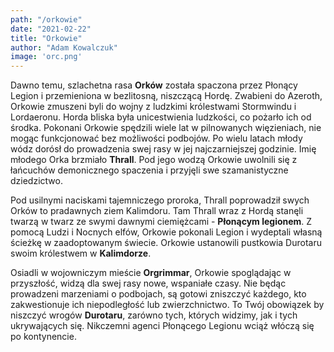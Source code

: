 ```yaml
---
path: "/orkowie"
date: "2021-02-22"
title: "Orkowie"
author: "Adam Kowalczuk"
image: 'orc.png'
---
```

Dawno temu, szlachetna rasa **Orków** została spaczona przez Płonący Legion i przemieniona w bezlitosną, niszczącą Hordę. Zwabieni do Azeroth, Orkowie zmuszeni byli do wojny z ludzkimi królestwami Stormwindu i Lordaeronu. Horda bliska była unicestwienia ludzkości, co pożarło ich od środka. Pokonani Orkowie spędzili wiele lat w pilnowanych więzieniach, nie mogąc funkcjonować bez możliwości podbojów. Po wielu latach młody wódz dorósł do prowadzenia swej rasy w jej najczarniejszej godzinie. Imię młodego Orka brzmiało **Thrall**. Pod jego wodzą Orkowie uwolnili się z łańcuchów demonicznego spaczenia i przyjęli swe szamanistyczne dziedzictwo.

Pod usilnymi naciskami tajemniczego proroka, Thrall poprowadził swych Orków to pradawnych ziem Kalimdoru. Tam Thrall wraz z Hordą stanęli twarzą w twarz ze swymi dawnymi ciemiężcami - **Płonącym legionem**. Z pomocą Ludzi i Nocnych elfów, Orkowie pokonali Legion i wydeptali własną ścieżkę w zaadoptowanym świecie. Orkowie ustanowili pustkowia Durotaru swoim królestwem w **Kalimdorze**.

Osiadli w wojowniczym mieście **Orgrimmar**, Orkowie spoglądając w przyszłość, widzą dla swej rasy nowe, wspaniałe czasy. Nie będąc prowadzeni marzeniami o podbojach, są gotowi zniszczyć każdego, kto zakwestionuje ich niepodległość lub zwierzchnictwo. To Twój obowiązek by niszczyć wrogów **Durotaru**, zarówno tych, których widzimy, jak i tych ukrywających się. Nikczemni agenci Płonącego Legionu wciąż włóczą się po kontynencie.

